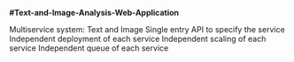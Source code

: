 **#Text-and-Image-Analysis-Web-Application**

Multiservice system: Text and Image
Single entry API to specify the service
Independent deployment of each service
Independent scaling of each service
Independent queue of each service 


